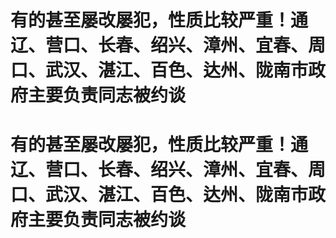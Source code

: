 # 有的甚至屡改屡犯，性质比较严重！通辽、营口、长春、绍兴、漳州、宜春、周口、武汉、湛江、百色、达州、陇南市政府主要负责同志被约谈

# 有的甚至屡改屡犯，性质比较严重！通辽、营口、长春、绍兴、漳州、宜春、周口、武汉、湛江、百色、达州、陇南市政府主要负责同志被约谈

